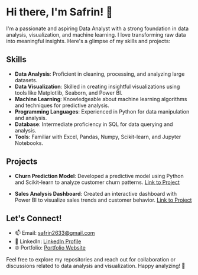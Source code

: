 # Hi there, I'm Safrin! 👋

I'm a passionate and aspiring Data Analyst with a strong foundation in data analysis, visualization, and machine learning. I love transforming raw data into meaningful insights. Here's a glimpse of my skills and projects:

## Skills
- **Data Analysis**: Proficient in cleaning, processing, and analyzing large datasets.
- **Data Visualization**: Skilled in creating insightful visualizations using tools like Matplotlib, Seaborn, and Power BI.
- **Machine Learning**: Knowledgeable about machine learning algorithms and techniques for predictive analysis.
- **Programming Languages**: Experienced in Python for data manipulation and analysis.
- **Database**: Intermediate proficiency in SQL for data querying and analysis.
- **Tools**: Familiar with Excel, Pandas, Numpy, Scikit-learn, and Jupyter Notebooks.

## Projects
- **Churn Prediction Model**: Developed a predictive model using Python and Scikit-learn to analyze customer churn patterns.
  [Link to Project](https://github.com/yourusername/churn-prediction)

- **Sales Analysis Dashboard**: Created an interactive dashboard with Power BI to visualize sales trends and customer behavior.
  [Link to Project](https://github.com/yourusername/sales-analysis-dashboard)

## Let's Connect!
- 📫 Email: safrin2633@gmail.com
- 💼 LinkedIn: [LinkedIn Profile](https://www.linkedin.com/in/safrins)
- 🌐 Portfolio: [Portfolio Website](https://safrin03.github.io/SafrinDataInsights.github.io/)

Feel free to explore my repositories and reach out for collaboration or discussions related to data analysis and visualization. Happy analyzing! 🚀
